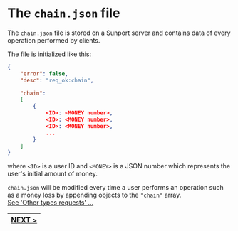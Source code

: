 # The `chain.json` file

The `chain.json` file is stored on a Sunport server and contains data of every operation performed by clients.

The file is initialized like this:

```json
{
	"error": false,
	"desc": "req_ok:chain",

	"chain":
	[
		{
			<ID>: <MONEY number>,
			<ID>: <MONEY number>,
			<ID>: <MONEY number>,
			...
		}
	]
}
```

where `<ID>` is a user ID and `<MONEY>` is a JSON number which represents the user's initial amount of money.

`chain.json` will be modified every time a user performs an operation such as a money loss by appending objects to the `"chain"` array. \
[See 'Other types requests' ...](other_requests.md)

| [NEXT >](options_requests.md) |
|:-----------------------------:|
